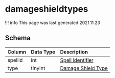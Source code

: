 # damageshieldtypes

!!! info
	This page was last generated 2021.11.23

## Schema

| Column | Data Type | Description |
| :--- | :--- | :--- |
| spellid | int | [Spell Identifier](spells_new.md) |
| type | tinyint | [Damage Shield Type](../../../../server/spells/damage-shield-types) |


